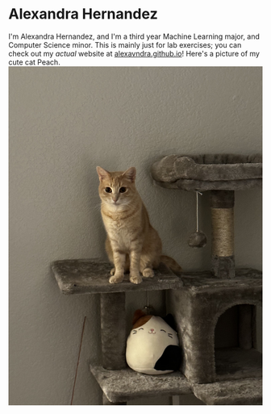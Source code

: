 # Alexandra Hernandez
I'm Alexandra Hernandez, and I'm a third year Machine Learning major, and Computer Science minor. This is mainly just for lab exercises; you can check out my *actual* website at [alexavndra.github.io](https://alexavndra.github.io)! Here's a picture of my cute cat Peach.
![My cat Peach](IMG_2902.jpg)
